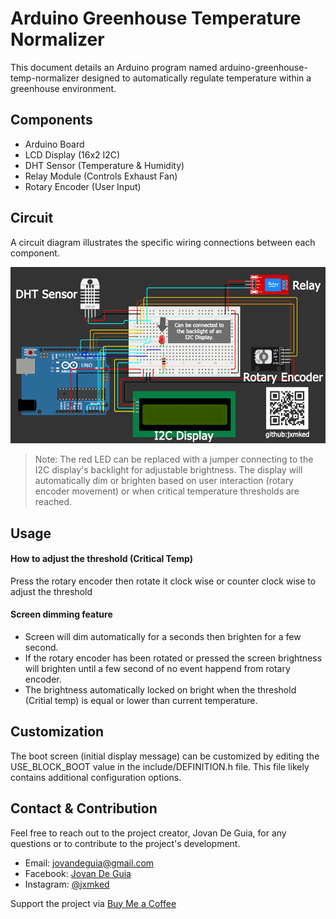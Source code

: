# Arduino Greenhouse Temperature Normalizer
This document details an Arduino program named arduino-greenhouse-temp-normalizer designed to automatically regulate temperature within a greenhouse environment.

## Components
- Arduino Board
- LCD Display (16x2 I2C)
- DHT Sensor (Temperature & Humidity)
- Relay Module (Controls Exhaust Fan)
- Rotary Encoder (User Input)

## Circuit

A circuit diagram illustrates the specific wiring connections between each component.

![diagram](./schema/Diagram.png)

> Note: The red LED can be replaced with a jumper connecting to the I2C display's backlight for adjustable brightness. The display will automatically dim or brighten based on user interaction (rotary encoder movement) or when critical temperature thresholds are reached.

## Usage

#### How to adjust the threshold (Critical Temp)

Press the rotary encoder then rotate it clock wise or counter clock wise to adjust the threshold

#### Screen dimming feature

- Screen will dim automatically for a seconds then brighten for a few second.
- If the rotary encoder has been rotated or pressed the screen brightness will
brighten until a few second of no event happend from rotary encoder.
- The brightness automatically locked on bright when the threshold (Critial temp) 
is equal or lower than current temperature.

## Customization

The boot screen (initial display message) can be customized by editing the USE_BLOCK_BOOT value in the include/DEFINITION.h file. This file likely contains additional configuration options.

## Contact & Contribution

Feel free to reach out to the project creator, Jovan De Guia, for any questions or to contribute to the project's development.

- Email: jovandeguia@gmail.com
- Facebook: [Jovan De Guia](https://facebook.com/deguia25)
- Instagram: [@jxmked](https://instagram.com/jxmked)

Support the project via [Buy Me a Coffee](https://buymeacoffee.com/jxmked)


